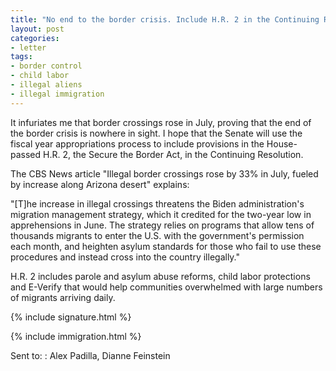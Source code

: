 ```yaml
---
title: "No end to the border crisis. Include H.R. 2 in the Continuing Resolution."
layout: post
categories:
- letter
tags:
- border control
- child labor
- illegal aliens
- illegal immigration
---
```


It infuriates me that border crossings rose in July, proving that the end of the border crisis is nowhere in sight. I hope that the Senate will use the fiscal year appropriations process to include provisions in the House-passed H.R. 2, the Secure the Border Act, in the Continuing Resolution.

The CBS News article "Illegal border crossings rose by 33% in July, fueled by increase along Arizona desert" explains:

"\[T\]he increase in illegal crossings threatens the Biden administration's migration management strategy, which it credited for the two-year low in apprehensions in June. The strategy relies on programs that allow tens of thousands migrants to enter the U.S. with the government's permission each month, and heighten asylum standards for those who fail to use these procedures and instead cross into the country illegally."

H.R. 2 includes parole and asylum abuse reforms, child labor protections and E-Verify that would help communities overwhelmed with large numbers of migrants arriving daily.

{% include signature.html %}

{% include immigration.html %}

Sent to:
: Alex Padilla, Dianne Feinstein
